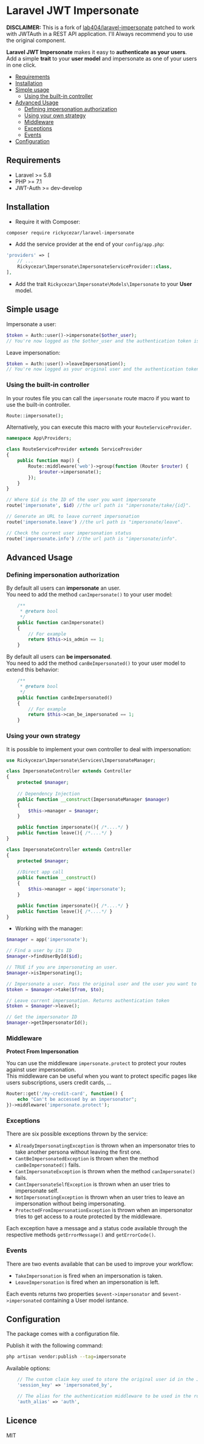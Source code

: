 # Laravel JWT Impersonate

**DISCLAIMER:** This is a fork of [lab404/laravel-impersonate](https://github.com/404labfr/laravel-impersonate) patched to work with JWTAuth in a REST API application. I'll Always recommend you to use the original component.  


**Laravel JWT Impersonate** makes it easy to **authenticate as your users**. Add a simple **trait** to your **user model** and impersonate as one of your users in one click.
 
- [Requirements](#requirements)
- [Installation](#installation)
- [Simple usage](#simple-usage)
    - [Using the built-in controller](#using-the-built-in-controller)
- [Advanced Usage](#advanced-usage)
    - [Defining impersonation authorization](#defining-impersonation-authorization)
    - [Using your own strategy](#using-your-own-strategy)
    - [Middleware](#middleware)
    - [Exceptions](#exceptions)
    - [Events](#events)
- [Configuration](#configuration)


## Requirements

- Laravel >= 5.8
- PHP >= 7.1
- JWT-Auth >= dev-develop

## Installation

- Require it with Composer:
```bash
composer require rickycezar/laravel-impersonate
```

- Add the service provider at the end of your `config/app.php`:
```php
'providers' => [
    // ...
    Rickycezar\Impersonate\ImpersonateServiceProvider::class,
],
```

- Add the trait `Rickycezar\Impersonate\Models\Impersonate` to your **User** model.

## Simple usage

Impersonate a user:
```php
$token = Auth::user()->impersonate($other_user);
// You're now logged as the $other_user and the authentication token is stored in $token.
```

Leave impersonation:
```php
$token = Auth::user()->leaveImpersonation();
// You're now logged as your original user and the authentication token is stored in $token.
```

### Using the built-in controller

In your routes file you can call the `impersonate` route macro if you want to use the built-in controller. 
```php
Route::impersonate();
```

Alternatively, you can execute this macro with your `RouteServiceProvider`.

```php
namespace App\Providers;

class RouteServiceProvider extends ServiceProvider
{
    public function map() {
        Route::middleware('web')->group(function (Router $router) {
            $router->impersonate();
        });
    }
}
```

```php
// Where $id is the ID of the user you want impersonate
route('impersonate', $id) //the url path is "impersonate/take/{id}".
```

```php
// Generate an URL to leave current impersonation
route('impersonate.leave') //the url path is "impersonate/leave".
```

```php
// Check the current user impersonation status
route('impersonate.info') //the url path is "impersonate/info".
```

## Advanced Usage

### Defining impersonation authorization

By default all users can **impersonate** an user.  
You need to add the method `canImpersonate()` to your user model:

```php
    /**
     * @return bool
     */
    public function canImpersonate()
    {
        // For example
        return $this->is_admin == 1;
    }
```

By default all users can **be impersonated**.  
You need to add the method `canBeImpersonated()` to your user model to extend this behavior:

```php
    /**
     * @return bool
     */
    public function canBeImpersonated()
    {
        // For example
        return $this->can_be_impersonated == 1;
    }
```

### Using your own strategy

It is possible to implement your own controller to deal with impersonation:
```php
use Rickycezar\Impersonate\Services\ImpersonateManager;

class ImpersonateController extends Controller
{
    protected $manager;
    
    // Dependency Injection
    public function __construct(ImpersonateManager $manager)
    {
        $this->manager = $manager;
    }

    public function impersonate(){ /*....*/ }
    public function leave(){ /*....*/ }
}
```
```php
class ImpersonateController extends Controller
{
    protected $manager;
        
    //Direct app call
    public function __construct()
    {
        $this->manager = app('impersonate');
    }

    public function impersonate(){ /*....*/ }
    public function leave(){ /*....*/ }
}
```

- Working with the manager:
```php
$manager = app('impersonate');

// Find a user by its ID
$manager->findUserById($id);

// TRUE if you are impersonating an user.
$manager->isImpersonating();

// Impersonate a user. Pass the original user and the user you want to impersonate. Returns authentication token
$token = $manager->take($from, $to);

// Leave current impersonation. Returns authentication token
$token = $manager->leave();

// Get the impersonator ID
$manager->getImpersonatorId();
```

### Middleware

**Protect From Impersonation**

You can use the middleware `impersonate.protect` to protect your routes against user impersonation.  
This middleware can be useful when you want to protect specific pages like users subscriptions, users credit cards, ... 

```php
Router::get('/my-credit-card', function() {
    echo "Can't be accessed by an impersonator";
})->middleware('impersonate.protect');
```

### Exceptions

There are six possible exceptions thrown by the service:
- `AlreadyImpersonatingException` is thrown when an impersonator tries to take another persona without leaving the first one.
- `CantBeImpersonatedException` is thrown when the method `canBeImpersonated()` fails.
- `CantImpersonateException` is thrown when the method `canImpersonate()` fails.
- `CantImpersonateSelfException` is thrown when an user tries to impersonate self.
- `NotImpersonatingException` is thrown when an user tries to leave an impersonation without being impersonating.
- `ProtectedFromImpersonationException` is thrown when an impersonator tries to get access to a route protected by the middleware.

Each exception have a message and a status code available through the respective methods `getErrorMessage()` and `getErrorCode()`.

### Events

There are two events available that can be used to improve your workflow:
- `TakeImpersonation` is fired when an impersonation is taken.
- `LeaveImpersonation` is fired when an impersonation is left.

Each events returns two properties `$event->impersonator` and `$event->impersonated` containing a User model isntance.

## Configuration

The package comes with a configuration file.  

Publish it with the following command:
```bash
php artisan vendor:publish --tag=impersonate
```

Available options:
```php
    // The custom claim key used to store the original user id in the JWT token.
    'session_key' => 'impersonated_by',
```
```php
    // The alias for the authentication middleware to be used in the routes.
    'auth_alias' => 'auth',
```

## Licence

MIT
